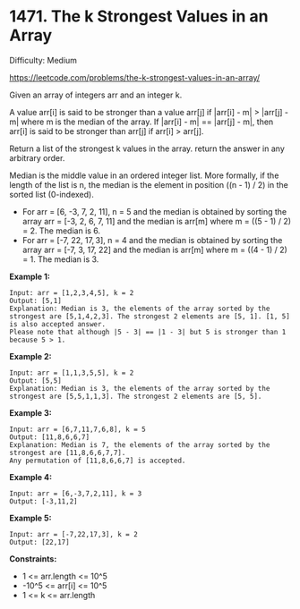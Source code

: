 # 1471. The k Strongest Values in an Array

Difficulty: Medium

https://leetcode.com/problems/the-k-strongest-values-in-an-array/

Given an array of integers arr and an integer k.

A value arr[i] is said to be stronger than a value arr[j] if |arr[i] - m| > |arr[j] - m| where m is the median of the array.
If |arr[i] - m| == |arr[j] - m|, then arr[i] is said to be stronger than arr[j] if arr[i] > arr[j].

Return a list of the strongest k values in the array. return the answer in any arbitrary order.

Median is the middle value in an ordered integer list. More formally, if the length of the list is n, the median is the element in position ((n - 1) / 2) in the sorted list (0-indexed).

* For arr = [6, -3, 7, 2, 11], n = 5 and the median is obtained by sorting the array arr = [-3, 2, 6, 7, 11] and the median is arr[m] where m = ((5 - 1) / 2) = 2. The median is 6.
* For arr = [-7, 22, 17, 3], n = 4 and the median is obtained by sorting the array arr = [-7, 3, 17, 22] and the median is arr[m] where m = ((4 - 1) / 2) = 1. The median is 3.

**Example 1:**
```
Input: arr = [1,2,3,4,5], k = 2
Output: [5,1]
Explanation: Median is 3, the elements of the array sorted by the strongest are [5,1,4,2,3]. The strongest 2 elements are [5, 1]. [1, 5] is also accepted answer.
Please note that although |5 - 3| == |1 - 3| but 5 is stronger than 1 because 5 > 1.
```

**Example 2:**
```
Input: arr = [1,1,3,5,5], k = 2
Output: [5,5]
Explanation: Median is 3, the elements of the array sorted by the strongest are [5,5,1,1,3]. The strongest 2 elements are [5, 5].
```

**Example 3:**
```
Input: arr = [6,7,11,7,6,8], k = 5
Output: [11,8,6,6,7]
Explanation: Median is 7, the elements of the array sorted by the strongest are [11,8,6,6,7,7].
Any permutation of [11,8,6,6,7] is accepted.
```

**Example 4:**
```
Input: arr = [6,-3,7,2,11], k = 3
Output: [-3,11,2]
```

**Example 5:**
```
Input: arr = [-7,22,17,3], k = 2
Output: [22,17]
```

**Constraints:**

* 1 <= arr.length <= 10^5
* -10^5 <= arr[i] <= 10^5
* 1 <= k <= arr.length
